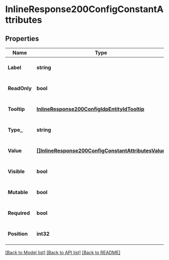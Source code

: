 # InlineResponse200ConfigConstantAttributes

## Properties
Name | Type | Description | Notes
------------ | ------------- | ------------- | -------------
**Label** | **string** |  | [optional] [default to null]
**ReadOnly** | **bool** |  | [optional] [default to null]
**Tooltip** | [**InlineResponse200ConfigIdpEntityIdTooltip**](inline_response_200_config_idpEntityId_tooltip.md) |  | [optional] [default to null]
**Type_** | **string** |  | [optional] [default to null]
**Value** | [**[]InlineResponse200ConfigConstantAttributesValue**](inline_response_200_config_constantAttributes_value.md) |  | [optional] [default to null]
**Visible** | **bool** |  | [optional] [default to null]
**Mutable** | **bool** |  | [optional] [default to null]
**Required** | **bool** |  | [optional] [default to null]
**Position** | **int32** |  | [optional] [default to null]

[[Back to Model list]](../README.md#documentation-for-models) [[Back to API list]](../README.md#documentation-for-api-endpoints) [[Back to README]](../README.md)


